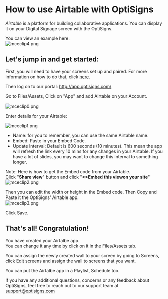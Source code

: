 # How to use Airtable with OptiSigns

*Airtable* is a platform for building collaborative applications. You can display it on your Digital Signage screen with the OptiSigns.

You can view an example here:  
![mceclip4.png](https://support.optisigns.com/hc/article_attachments/9392530973331)

## **Let's jump in and get started:**

First, you will need to have your screens set up and paired. For more information on how to do that, click [here](https://www.optisigns.com/blog/how-to-set-up-digital-signs-with-optisigns-and-amazon-fire-tv).

Then log on to our portal: <http://app.optisigns.com/>

Go to Files/Assets, Click on "App" and add Airtable on your Account.

![mceclip0.png](https://support.optisigns.com/hc/article_attachments/9392427830163)

Enter details for your Airtable:

![mceclip1.png](https://support.optisigns.com/hc/article_attachments/9392405153555)

* Name: for you to remember, you can use the same Airtable name.
* Embed: Paste in your Embed Code.
* Update Interval: Default is 600 seconds (10 minutes). This mean the app will refresh the link every 10 mins for any changes in your Airtable. If you have a lot of slides, you may want to change this interval to something longer.

Note: Here is how to get the Embed code from your Airtable.   
Click "**Share view**" button and click "**<>Embed this viewon your site**"   
![mceclip2.png](https://support.optisigns.com/hc/article_attachments/9392485841299)

Then you can edit the width or height in the Embed code. Then Copy and Paste it the OptiSigns' Airtable app.  
![mceclip3.png](https://support.optisigns.com/hc/article_attachments/9392446643731)

Click Save.

## **That's all! Congratulation!**

You have created your Airtalbe app.  
You can change it any time by click on it in the Files/Assets tab.

You can assign the newly created wall to your screen by going to Screens, click Edit screens and assign the wall to screens that you want.

You can put the Airtalbe app in a Playlist, Schedule too.

If you have any additional questions, concerns or any feedback about OptiSigns, feel free to reach out to our support team at [support@optisigns.com](mailto:support@optisigns.com)